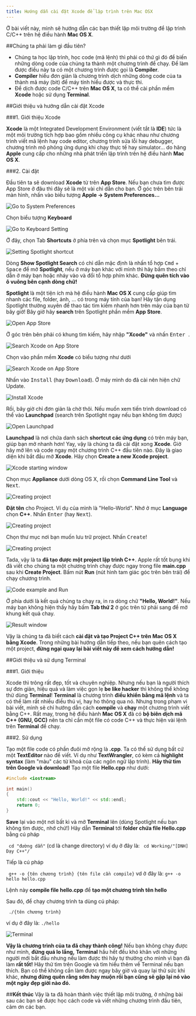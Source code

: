 ```yaml
---
title: Hướng dẫn cài đặt Xcode để lập trình trên Mac OSX
---
```


Ở bài viết này, mình sẽ hướng dẫn các bạn thiết lập môi trường để lập trình 
C/C++ trên hệ điều hành **Mac OS X**.

##Chúng ta phải làm gì đầu tiên?

  - Chúng ta học lập trình, học code (mã lệnh) thì phải có thứ gì đó để biến 
  những dòng code của chúng ta thành một chương trình để chạy. Để làm được 
  điều 
  này ta có một chương trình được gọi là **Compiler**.
  - **Compiler** hiểu đơn giản là chương trình dịch những dòng code của ta 
  thành 
  mã máy (bit) để máy tính hiểu được và thực thi.
  - Để dịch được code C/C++ trên **Mac OS X**, ta có thể cài phần mềm **Xcode**
  hoặc sử dụng **Terminal**.

##Giới thiệu và hướng dẫn cài đặt Xcode

###1. Giới thiệu Xcode

**Xcode** là một Integrated Development Environment (viết tắt là **IDE**) tức 
là một môi trường tích hợp bao gồm nhiều công cụ khác nhau như chương trình 
viết mã lệnh hay code editor, chương trình sửa lỗi hay debugger, chương trình 
mô phỏng ứng dụng khi chạy thực tế hay simulator... do hãng **Apple** cung cấp 
cho những nhà phát triển lập trình trên hệ điều hành **Mac OS X**.

###2. Cài đặt

Đầu tiên ta sẽ download **Xcode** từ trên **App Store**. Nếu bạn chưa tìm 
được App Store ở đâu thì đây sẽ là một vài chỉ dẫn cho bạn.
Ở góc trên bên trái màn hình, nhấn vào biểu tượng **Apple -> System 
Preferences...**

![Go to System Preferences](./xcode-001.png)

Chọn biểu tượng **Keyboard**

![Go to Keyboard Setting](./xcode-002.png)

Ở đây, chọn Tab **Shortcuts** ở phía trên và chọn mục **Spotlight** bên trái. 

![Setting Spotlight shortcut](./xcode-003.png)

Dòng **Show Spotlight Search** có chỉ dẫn mặc định là nhấn tổ hợp 
<kbd>Cmd</kbd> + <kbd>Space</kbd> để mở **Spotlight**, nếu ở máy bạn khác 
với mình thì
hãy bấm theo chỉ dẫn ở máy bạn hoặc nháy vào và đổi tổ hợp phím khác. **Đừng 
quên tích vào ô vuông bên cạnh dòng chữ!**

**Spotlight** là một tiện ích mà hệ điều hành **Mac OS X** cung cấp giúp tìm 
nhanh các file, folder, ảnh, ... có trong máy tính của bạn! Hãy tận dụng 
Spotlight thường xuyên để thao tác tìm kiếm nhanh hơn trên máy của bạn từ bây 
giờ!
Bây giờ hãy **search** trên Spotlight phần mềm **App Store**.

![Open App Store](./xcode-004.png)

Ở góc trên bên phải có khung tìm kiếm, hãy nhập **"Xcode"** và nhấn <kbd>Enter
</kbd>.

![Search Xcode on App Store](./xcode-005.png)

Chọn vào phần mềm **Xcode** có biểu tượng như dưới

![Search Xcode on App Store](./xcode-006.png)

Nhấn vào <kbd>Install</kbd> (hay <kbd>Download</kbd>). Ở máy mình do đã cài
nên hiện chữ 
Update.

![Install Xcode](./xcode-007.png)

Rồi, bây giờ chỉ đơn giản là chờ thôi. Nếu muốn xem tiến trình download có thể 
vào **Launchpad** (search trên Spotlight ngay nếu bạn không tìm được)

![Open Launchpad](./xcode-008.png)

**Launchpad** là nơi chứa danh sách **shortcut các ứng dụng** có trên máy bạn, 
giúp bạn mở nhanh hơn!
Yay, vậy là chúng ta đã cài đặt xong **Xcode**. Giờ hãy mở lên và code ngay 
một chương trình C++ đầu tiên nào.
Đây là giao diện khi bắt đầu mở **Xcode**. Hãy chọn **Create a new Xcode 
project**.

![Xcode starting window](./xcode-009.png)

Chọn mục **Appliance** dưới dòng OS X, rồi chọn **Command Line Tool** và <kbd>
Next</kbd>.

![Creating project](./xcode-010.png)

**Đặt tên** cho Project. Ví dụ của mình là "Hello-World". Nhớ ở mục 
**Language** chọn **C++**. Nhấn <kbd>Enter</kbd> (hay <kbd>Next</kbd>).

![Creating project](./xcode-011.png)

Chọn thư mục nơi bạn muốn lưu trữ project. Nhấn <kbd>Create</kbd>!

![Creating project](./xcode-012.png)

Tada, vậy là ta **đã tạo được một project lập trình C++**. Apple rất tốt bụng 
khi đã viết cho chúng ta một chương trình chạy được ngay trong file 
**main.cpp** sau khi **Create Project**. Bấm nút **Run** (nút hình tam giác 
góc trên bên trái) để chạy chương trình.

![Code example and Run](./xcode-013.png)

Ở phía dưới là kết quả chúng ta chạy ra, in ra dòng chữ **"Hello, World!"**. 
Nếu máy bạn không hiện thấy hãy bấm **Tab thứ 2** ở góc trên từ phải sang để 
mở khung kết quả chay.

![Result window](./xcode-014.png)

Vậy là chúng ta đã biết cách **cài đặt và tạo Project C++ trên Mac OS X bằng 
Xcode**. Trong những bài hướng dẫn tiếp theo, nếu bạn quên cách tạo một 
project, **đừng ngại quay lại bài viết này để xem cách hướng dẫn!**

##Giới thiệu và sử dụng Terminal

###1. Giới thiệu

Xcode thì trông rất đẹp, tốt và chuyên nghiệp. Nhưng nếu bạn là người thích sự 
đơn giản, hiệu quả và làm việc gọn lẹ **be like hacker** thì không thể không 
thử dùng **Terminal**!
**Terminal** là chương trình **điều khiển bằng mã lệnh** và ta có thể làm rất 
nhiều điều thú vị, hay ho thông qua nó. Nhưng trong phạm vi bài viết, mình sẽ 
chỉ hướng dẫn cách **compile** và **chạy** một chương trình viết bằng C++.
Rất may, trong hệ điều hành **Mac OS X** đã có 
**bộ biên dịch mã C++ (GNU, GCC)** nên ta chỉ cần một file có code C++ và thực 
hiện vài lệnh trên **Terminal** để chạy.

###2. Sử dụng

Tạo một file code có phần đuôi mở rộng là **.cpp**. Ta có thể sử dụng bất cứ 
một **TextEditor** nào để viết. Ví dụ như **TextWrangler**, có kèm cả 
**highlight syntax** (làm "màu" các từ khoá của các ngôn ngữ lập trình). 
**Hãy thử tìm trên Google và download!**
Tạo một file **Hello.cpp** như dưới:

```cpp
#include <iostream>

int main()
{
    std::cout << "Hello, World!" << std::endl;
    return 0;
}
```

**Save** lại vào một nơi bất kì và mở **Terminal** lên (dùng Spotlight nếu bạn 
không tìm được, nhớ chứ!)
Hãy dẫn **Terminal** tới **folder chứa file Hello.cpp** bằng cú pháp

` cd "đường dẫn"` (cd là change directory)
ví dụ ở đây là: ` cd Working/"[DNH] Dạy C++"/`

Tiếp là cú pháp 

` g++ -o {tên chương trình} {tên file cần compile}`
vd ở đây là: `g++ -o hello hello.cpp `

Lệnh này **compile file hello.cpp** để **tạo một chương trình tên hello**

Sau đó, để chạy chương trình ta dùng cú pháp:

` ./{tên chương trình}`

ví dụ ở đây là: `./hello`

![Terminal](./xcode-015.png)

**Vậy là chương trình của ta đã chạy thành công!**
Nếu bạn không chạy được như mình, **đừng quá lo lắng,** **Terminal** hầu hết 
đều khó khăn với những người mới bắt đầu nhưng nếu làm được thì hãy tự thưởng 
cho mình vì bạn đã làm **rất tốt!** Hãy thử tìm trên Google và tìm hiểu thêm 
về Terminal nếu bạn thích. Bạn có thể không cần làm được ngay bây giờ và quay 
lại thử sức khi khác, **nhưng đừng quên rằng sớm hay muộn rồi bạn cũng sẽ gặp 
lại nó vào một ngày đẹp giời nào đó.**

##**Kết thúc**
Vậy là ta đã hoàn thành việc thiết lập môi trường, ở những bài sau các bạn sẽ 
được học cách code và viết những chương trình đầu tiên, cảm ơn các bạn.
